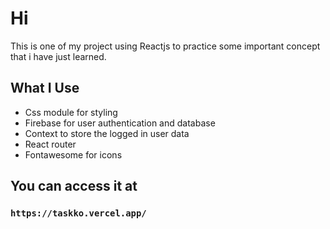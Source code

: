 # Hi

This is one of my project using Reactjs to practice some important concept that i have just learned.

## What I Use

- Css module for styling
- Firebase for user authentication and database
- Context to store the logged in user data
- React router
- Fontawesome for icons

## You can access it at
### `https://taskko.vercel.app/`
